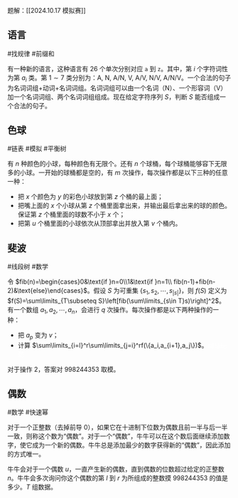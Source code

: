 题解：[[2024.10.17 模拟赛]]

## 语言

#找规律 #前缀和 

有一种新的语言，这种语言有 $26$ 个单次分别对应 $\texttt{a}$ 到 $\texttt{z}$。其中，第 $i$ 个字符词性为第 $a_i$ 类。第 $1\sim 7$ 类分别为：A, N, A/N, V, A/V, N/V, A/N/V。一个合法的句子为名词词组+动词+名词词组。名词词组可以由一个名词（N）、一个形容词（V）加一个名词词组、两个名词词组组成。现在给定字符序列 $S$，判断 $S$ 能否组成一个合法的句子。

## 色球

#链表 #模拟 #平衡树 

有 $n$ 种颜色的小球，每种颜色有无限个。还有 $n$ 个球桶，每个球桶能够容下无限多的小球。一开始的球桶都是空的，有 $m$ 次操作，每次操作都是以下三种的任意一种：

- 把 $x$ 个颜色为 $y$ 的彩色小球放到第 $z$ 个桶的最上面；
- 把嘴上面的 $x$ 个小球从第 $z$ 个桶里面拿出来，并输出最后拿出来的球的颜色。保证第 $z$ 个桶里面的球数不小于 $x$ 个；
- 把第 $u$ 个桶里面的小球依次从顶部拿出并放入第 $v$ 个桶内。

## 斐波

#线段树 #数学

令 $fib(n)=\begin{cases}0&\text{if }n=0\\1&\text{if }n=1\\ fib(n-1)+fib(n-2)&\text{else}\end{cases}$。假设 $S$ 为可重集 $\{s_1,s_2,\cdots,s_{|s|}\}$，则 ${} f(S) {}$ 定义为 $f(S)=\sum\limits_{T\subseteq S}\left[fib(\sum\limits_{s\in T}s)\right]^2$。有一个数组 $a_1,a_2,\cdots,a_n$，会进行 $q$ 次操作。每次操作都是以下两种操作的一种：

- 把 $a_p$ 变为 $v$；
- 计算 $\sum\limits_{i=l}^r\sum\limits_{j=i}^rf(\{a_i,a_{i+1},a_j\})$。<font color="#ffffff">司马玩懿</font>

对于操作 $2$，答案对 $998244353$ 取模。

## 偶数

#数学 #快速幂 

对于一个正整数（去掉前导 $0$），如果它在十进制下位数为偶数且前一半与后一半一致，则称这个数为“偶数”。对于一个“偶数”，牛牛可以在这个数后面继续添加数字，使它成为一个新的偶数。牛牛总是添加最少的数字获得新的“偶数”，因此添加的方式唯一。

牛牛会对于一个偶数 $u$，一直产生新的偶数，直到偶数的位数超过给定的正整数 $n$。牛牛会多次询问你这个偶数的第 $l$ 到 $r$ 为所组成的整数摸 $998244353$ 的值是多少。$T$ 组数据。